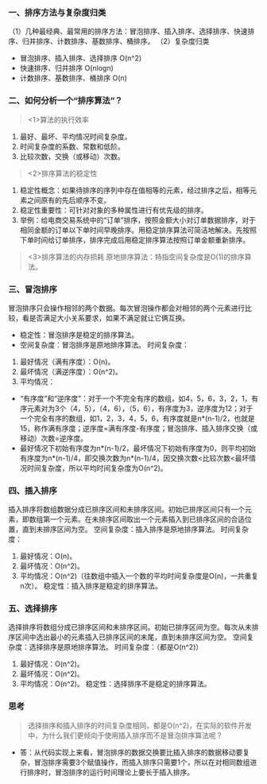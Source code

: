 ### 一、排序方法与复杂度归类
（1）几种最经典、最常用的排序方法：冒泡排序、插入排序、选择排序、快速排序、归并排序、计数排序、基数排序、桶排序。
（2）复杂度归类
* 冒泡排序、插入排序、选择排序 O(n^2)
* 快速排序、归并排序 O(nlogn)
* 计数排序、基数排序、桶排序 O(n)

### 二、如何分析一个“排序算法”？
> <1>算法的执行效率
1. 最好、最坏、平均情况时间复杂度。
2. 时间复杂度的系数、常数和低阶。
3. 比较次数，交换（或移动）次数。
> <2>排序算法的稳定性
1. 稳定性概念：如果待排序的序列中存在值相等的元素，经过排序之后，相等元素之间原有的先后顺序不变。
2. 稳定性重要性：可针对对象的多种属性进行有优先级的排序。
3. 举例：给电商交易系统中的“订单”排序，按照金额大小对订单数据排序，对于相同金额的订单以下单时间早晚排序。用稳定排序算法可简洁地解决。先按照下单时间给订单排序，排序完成后用稳定排序算法按照订单金额重新排序。
> <3>排序算法的内存损耗
原地排序算法：特指空间复杂度是O(1)的排序算法。

### 三、冒泡排序
冒泡排序只会操作相邻的两个数据。每次冒泡操作都会对相邻的两个元素进行比较，看是否满足大小关系要求，如果不满足就让它俩互换。
- 稳定性：冒泡排序是稳定的排序算法。
- 空间复杂度：冒泡排序是原地排序算法。
时间复杂度：
1. 最好情况（满有序度）：O(n)。
2. 最坏情况（满逆序度）：O(n^2)。
3. 平均情况：
* “有序度”和“逆序度”：对于一个不完全有序的数组，如4，5，6，3，2，1，有序元素对为3个（4，5），（4，6），（5，6），有序度为3，逆序度为12；对于一个完全有序的数组，如1，2，3，4，5，6，有序度就是n*(n-1)/2，也就是15，称作满有序度；逆序度=满有序度-有序度；冒泡排序、插入排序交换（或移动）次数=逆序度。
* 最好情况下初始有序度为n*(n-1)/2，最坏情况下初始有序度为0，则平均初始有序度为n*(n-1)/4，即交换次数为n*(n-1)/4，因交换次数<比较次数<最坏情况时间复杂度，所以平均时间复杂度为O(n^2)。

### 四、插入排序
插入排序将数组数据分成已排序区间和未排序区间。初始已排序区间只有一个元素，即数组第一个元素。在未排序区间取出一个元素插入到已排序区间的合适位置，直到未排序区间为空。
空间复杂度：插入排序是原地排序算法。
时间复杂度：
1. 最好情况：O(n)。
2. 最坏情况：O(n^2)。
3. 平均情况：O(n^2)（往数组中插入一个数的平均时间复杂度是O(n)，一共重复n次）。
稳定性：插入排序是稳定的排序算法。

### 五、选择排序
选择排序将数组分成已排序区间和未排序区间。初始已排序区间为空。每次从未排序区间中选出最小的元素插入已排序区间的末尾，直到未排序区间为空。
空间复杂度：选择排序是原地排序算法。
时间复杂度：（都是O(n^2)）
1. 最好情况：O(n^2)。
2. 最坏情况：O(n^2)。
3. 平均情况：O(n^2)。
稳定性：选择排序不是稳定的排序算法。

### 思考
> 选择排序和插入排序的时间复杂度相同，都是O(n^2)，在实际的软件开发中，为什么我们更倾向于使用插入排序而不是冒泡排序算法呢？
* 答：从代码实现上来看，冒泡排序的数据交换要比插入排序的数据移动要复杂，冒泡排序需要3个赋值操作，而插入排序只需要1个，所以在对相同数组进行排序时，冒泡排序的运行时间理论上要长于插入排序。
